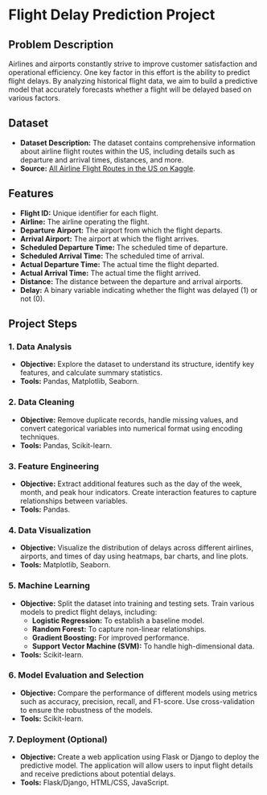 # Flight Delay Prediction Project

## Problem Description

Airlines and airports constantly strive to improve customer satisfaction and operational efficiency. One key factor in this effort is the ability to predict flight delays. By analyzing historical flight data, we aim to build a predictive model that accurately forecasts whether a flight will be delayed based on various factors.

## Dataset

- **Dataset Description:** The dataset contains comprehensive information about airline flight routes within the US, including details such as departure and arrival times, distances, and more.
- **Source:** [All Airline Flight Routes in the US on Kaggle](https://www.kaggle.com/datasets/oleksiimartusiuk/all-airline-fight-routes-in-the-us).

## Features

- **Flight ID:** Unique identifier for each flight.
- **Airline:** The airline operating the flight.
- **Departure Airport:** The airport from which the flight departs.
- **Arrival Airport:** The airport at which the flight arrives.
- **Scheduled Departure Time:** The scheduled time of departure.
- **Scheduled Arrival Time:** The scheduled time of arrival.
- **Actual Departure Time:** The actual time the flight departed.
- **Actual Arrival Time:** The actual time the flight arrived.
- **Distance:** The distance between the departure and arrival airports.
- **Delay:** A binary variable indicating whether the flight was delayed (1) or not (0).

## Project Steps

### 1. Data Analysis
- **Objective:** Explore the dataset to understand its structure, identify key features, and calculate summary statistics.
- **Tools:** Pandas, Matplotlib, Seaborn.

### 2. Data Cleaning
- **Objective:** Remove duplicate records, handle missing values, and convert categorical variables into numerical format using encoding techniques.
- **Tools:** Pandas, Scikit-learn.

### 3. Feature Engineering
- **Objective:** Extract additional features such as the day of the week, month, and peak hour indicators. Create interaction features to capture relationships between variables.
- **Tools:** Pandas.

### 4. Data Visualization
- **Objective:** Visualize the distribution of delays across different airlines, airports, and times of day using heatmaps, bar charts, and line plots.
- **Tools:** Matplotlib, Seaborn.

### 5. Machine Learning
- **Objective:** Split the dataset into training and testing sets. Train various models to predict flight delays, including:
  - **Logistic Regression:** To establish a baseline model.
  - **Random Forest:** To capture non-linear relationships.
  - **Gradient Boosting:** For improved performance.
  - **Support Vector Machine (SVM):** To handle high-dimensional data.
- **Tools:** Scikit-learn.

### 6. Model Evaluation and Selection
- **Objective:** Compare the performance of different models using metrics such as accuracy, precision, recall, and F1-score. Use cross-validation to ensure the robustness of the models.
- **Tools:** Scikit-learn.

### 7. Deployment (Optional)
- **Objective:** Create a web application using Flask or Django to deploy the predictive model. The application will allow users to input flight details and receive predictions about potential delays.
- **Tools:** Flask/Django, HTML/CSS, JavaScript.
